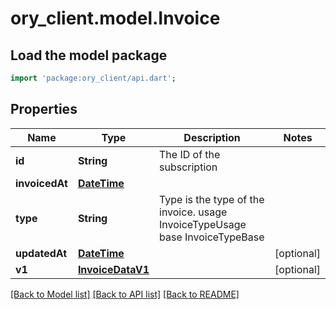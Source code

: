 # ory_client.model.Invoice

## Load the model package
```dart
import 'package:ory_client/api.dart';
```

## Properties
Name | Type | Description | Notes
------------ | ------------- | ------------- | -------------
**id** | **String** | The ID of the subscription | 
**invoicedAt** | [**DateTime**](DateTime.md) |  | 
**type** | **String** | Type is the type of the invoice. usage InvoiceTypeUsage base InvoiceTypeBase | 
**updatedAt** | [**DateTime**](DateTime.md) |  | [optional] 
**v1** | [**InvoiceDataV1**](InvoiceDataV1.md) |  | [optional] 

[[Back to Model list]](../README.md#documentation-for-models) [[Back to API list]](../README.md#documentation-for-api-endpoints) [[Back to README]](../README.md)


